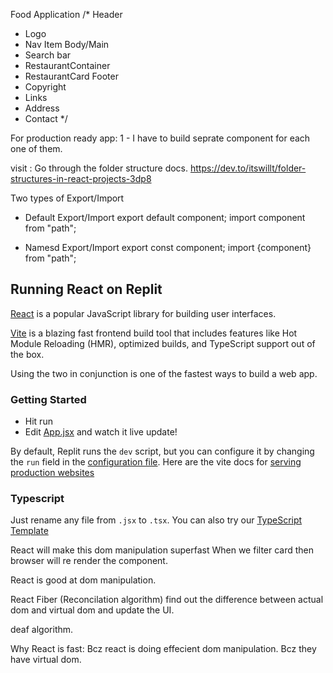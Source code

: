 Food Application
/*
Header
- Logo
- Nav Item
Body/Main
- Search bar
- RestaurantContainer
- RestaurantCard
Footer
- Copyright
- Links
- Address
- Contact
*/

For production ready app:
1 - I have to build seprate component for each one of them.

visit : Go through the folder structure docs.
https://dev.to/itswillt/folder-structures-in-react-projects-3dp8

Two types of Export/Import

- Default Export/Import
export default component;
import component from "path";

- Namesd Export/Import
export const component;
import {component} from "path";










## Running React on Replit

[React](https://reactjs.org/) is a popular JavaScript library for building user interfaces.

[Vite](https://vitejs.dev/) is a blazing fast frontend build tool that includes features like Hot Module Reloading (HMR), optimized builds, and TypeScript support out of the box.

Using the two in conjunction is one of the fastest ways to build a web app.

### Getting Started
- Hit run
- Edit [App.jsx](#src/App.jsx) and watch it live update!

By default, Replit runs the `dev` script, but you can configure it by changing the `run` field in the [configuration file](#.replit). Here are the vite docs for [serving production websites](https://vitejs.dev/guide/build.html)

### Typescript

Just rename any file from `.jsx` to `.tsx`. You can also try our [TypeScript Template](https://replit.com/@replit/React-TypeScript)

React will make this dom manipulation superfast 
When we filter card then browser will re render the component.

React is good at dom manipulation.

React Fiber (Reconcilation algorithm)
find out the difference between actual dom and virtual dom and update the UI. 

deaf algorithm.

Why React is fast:
Bcz react is doing effecient dom manipulation.
Bcz they have virtual dom.

